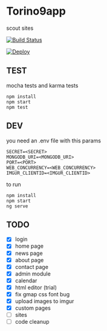 # Torino9app

scout sites


[![Build Status](https://travis-ci.org/taliento/torino9.svg?branch=master)](https://travis-ci.org/taliento/torino9)

[![Deploy](https://www.herokucdn.com/deploy/button.svg)](https://heroku.com/deploy)


## TEST

mocha tests and karma tests

```
npm install
npm start
npm test
```

## DEV

you need an .env file with this params
```
SECRET=<SECRET>
MONGODB_URI=<MONGODB_URI>
PORT=<PORT>
WEB_CONCURRENCY=<WEB_CONCURRENCY>
IMGUR_CLIENTID=<IMGUR_CLIENTID>
```

to run

```
npm install
npm start
ng serve
```

## TODO

- [x] login
- [x] home page
- [x] news page
- [x] about page
- [x] contact page
- [x] admin module
- [x] calendar
- [x] html editor (trial)
- [x] fix gmap css font bug
- [x] upload images to imgur
- [x] custom pages
- [ ] sites
- [ ] code cleanup
